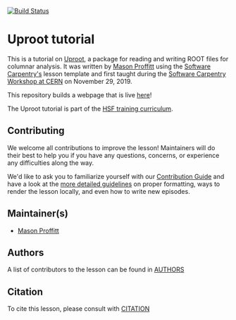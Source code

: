 [![Build Status](https://travis-ci.org/hsf-training/hsf-training-uproot-webpage.svg?branch=gh-pages)](https://travis-ci.org/hsf-training/hsf-training-uproot-webpage)

# Uproot tutorial

This is a tutorial on [Uproot](https://github.com/scikit-hep/uproot), a package for reading and writing ROOT files for columnar analysis.
It was written by [Mason Proffitt][mason] using the [Software Carpentry's][carpentries] lesson template and first taught during the [Software Carpentry Workshop at CERN](https://indico.cern.ch/event/834411/) on November 29, 2019.

This repository builds a webpage that is live [here](https://hsf-training.github.io/hsf-training-uproot-webpage/)!

The Uproot tutorial is part of the [HSF training curriculum](https://hepsoftwarefoundation.org/training/curriculum).

## Contributing

We welcome all contributions to improve the lesson! Maintainers will do their best to help you if you have any
questions, concerns, or experience any difficulties along the way.

We'd like to ask you to familiarize yourself with our [Contribution Guide](CONTRIBUTING.md) and have a look at
the [more detailed guidelines][lesson-example] on proper formatting, ways to render the lesson locally, and even
how to write new episodes.

## Maintainer(s)

* [Mason Proffitt][mason]

## Authors

A list of contributors to the lesson can be found in [AUTHORS](AUTHORS)

## Citation

To cite this lesson, please consult with [CITATION](CITATION)

[lesson-example]: https://carpentries.github.io/lesson-example
[mason]: https://github.com/masonproffitt/
[carpentries]: https://software-carpentry.org/
